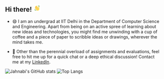 ## Hi there!  <img src="https://github.com/jahnabiroy/jahnabiroy/blob/main/wave.gif" width="5%" height="5%"/>

- 😄 I am an undergrad at IIT Delhi in the Department of Computer Science and Engineering. Apart from being on an active spree of learning about new ideas and technologies, you might find me unwinding with a cup of coffee and a piece of paper to scribble ideas or drawings, wherever the mind takes me.

- 💬 Other than the perennial overload of assignments and evaluations, feel free to hit me up for a quick chat or a deep ethical discussion! Contact me at my [LinkedIn](https://www.linkedin.com/in/jahnabi-roy-828529275/).

![Jahnabi's GitHub stats](https://github-readme-stats.vercel.app/api?username=jahnabiroy&hide=issues&theme=radical&rank_icon=github)
![Top Langs](https://github-readme-stats.vercel.app/api/top-langs/?username=jahnabiroy&layout=compact&theme=radical)
<!--
**jahnabiroy/jahnabiroy** is a ✨ _special_ ✨ repository because its `README.md` (this file) appears on your GitHub profile.

Here are some ideas to get you started:👋

rank_icon

- 🔭 I’m currently working on ...
- 🌱 I’m currently learning ...
- 👯 I’m looking to collaborate on ...
- 🤔 I’m looking for help with ...
- 💬 Ask me about ...
- 📫 How to reach me: ...
- 😄 Pronouns: ...
- ⚡ Fun fact: ...
-->
